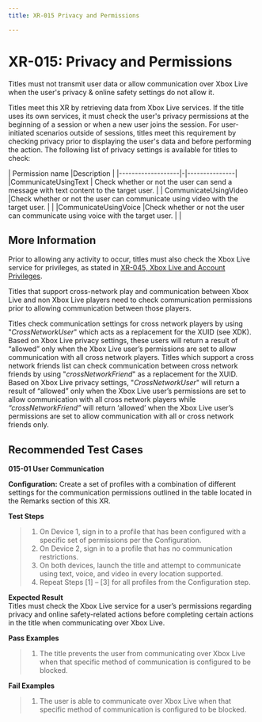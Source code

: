 ```yaml
---
title: XR-015 Privacy and Permissions

---
```


# XR-015: Privacy and Permissions 
Titles must not transmit user data or allow communication over Xbox Live when the user's privacy & online safety settings do not allow it.

Titles meet this XR by retrieving data from Xbox Live services. If the title uses its own services, it must check the user's privacy permissions at the beginning of a session or when a new user joins the session. For user-initiated scenarios outside of sessions, titles meet this requirement by checking privacy prior to displaying the user's data and before performing the action. The following list of privacy settings is available for titles to check:

| Permission name |Description |
|-------------------|-|---------------|
|CommunicateUsingText | Check whether or not the user can send a message with text content to the target user. |
| CommunicateUsingVideo |Check whether or not the user can communicate using video with the target user. | |
|CommunicateUsingVoice |Check whether or not the user can communicate using voice with the target user. | |


## More Information

Prior to allowing any activity to occur, titles must also check the Xbox Live service for privileges, as stated in [XR-045, Xbox Live and Account Privileges](XR/XR045.md).

Titles that support cross-network play and communication between Xbox Live and non Xbox Live players need to check communication permissions prior to allowing communication between those players.  

Titles check communication settings for cross network players by using "_CrossNetworkUser_"  which acts as a replacement for the XUID (see XDK). Based on Xbox Live privacy settings, these users will return a result of “allowed” only when the Xbox Live user’s permissions are set to allow communication with all cross network players. Titles which support a cross network friends list can check communication between cross network friends by using "_crossNetworkFriend_" as a replacement for the XUID.  Based on Xbox Live privacy settings, "_CrossNetworkUser_" will return a result of “allowed” only when the Xbox Live user’s permissions are set to allow communication with all cross network players while _“crossNetworkFriend”_ will return ‘allowed’ when the Xbox Live user’s permissions are set to allow communication with all or cross network friends only.   

## Recommended Test Cases

**015-01 User Communication**   
  
**Configuration:**   Create a set of profiles with a combination of different settings for the communication permissions outlined in the table located in the Remarks section of this XR.  

**Test Steps**  
>1. On Device 1, sign in to a profile that has been configured with a specific set of permissions per the Configuration.
>2. On Device 2, sign in to a profile that has no communication restrictions.
>3. On both devices, launch the title and attempt to communicate using text, voice, and video in every location supported.
>4. Repeat Steps [1] – [3] for all profiles from the Configuration step.  

**Expected Result**  
Titles must check the Xbox Live service for a user’s permissions regarding privacy and online safety-related actions before completing certain actions in the title when communicating over Xbox Live.  

**Pass Examples**  
>1. The title prevents the user from communicating over Xbox Live when that specific method of communication is configured to be blocked.  

**Fail Examples**  
>1. The user is able to communicate over Xbox Live when that specific method of communication is configured to be blocked.  